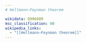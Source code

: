 ```yaml
---
# Hellmann–Feynman theorem

wikidata: Q906809
msc_classification: 00
wikipedia_links:
  - "[[Hellmann–Feynman theorem]]"
---
```

